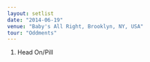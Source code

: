 ```yaml
---
layout: setlist
date: "2014-06-19"
venue: "Baby's All Right, Brooklyn, NY, USA"
tour: "Oddments"
---
```



 1. Head On/Pill


